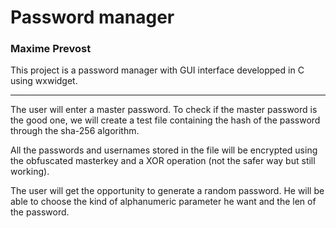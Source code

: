 # Password manager
### Maxime Prevost


This project is a password manager with GUI interface developped in C using wxwidget.
***

The user will enter a master password.
To check if the master password is the good one, we will create a test file containing the hash of the password through the sha-256 algorithm.

All the passwords and usernames stored in the file will be encrypted using the obfuscated masterkey and a XOR operation (not the safer way but still working).

The user will get the opportunity to generate a random password. He will be able to choose the kind of alphanumeric parameter he want and the len of the password.

